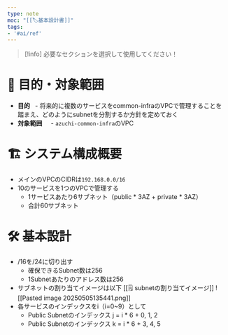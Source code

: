 ```yaml
---
type: note
moc: "[[🏷️基本設計書]]"
tags:
- '#ai/ref'
---
```

> [!info] 必要なセクションを選択して使用してください！

# 🎯 目的・対象範囲

- **目的**
    - 将来的に複数のサービスをcommon-infraのVPCで管理することを踏まえ、どのようにsubnetを分割するか方針を定めておく
- **対象範囲**  
    - `azuchi-common-infra`のVPC

# 🏗 システム構成概要

- メインのVPCのCIDRは`192.168.0.0/16`
- 10のサービスを1つのVPCで管理する
	- 1サービスあたり6サブネット（public * 3AZ + private * 3AZ）
	- 合計60サブネット

# 🛠 基本設計

- /16を/24に切り出す
	- 確保できるSubnet数は256
	- 1Subnetあたりのアドレス数は256
- サブネットの割り当てイメージは以下
[[🗒️ subnetの割り当てイメージ]]
 ![[Pasted image 20250505135441.png]]
- 各サービスのインデックスをi（i=0~9）として
	- Public Subnetのインデックス j = i * 6 + 0, 1, 2
	- Public Subnetのインデックス k = i * 6 + 3, 4, 5

